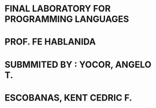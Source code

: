# FINAL LABORATORY FOR PROGRAMMING LANGUAGES
# PROF. FE HABLANIDA
#
# SUBMMITED BY : YOCOR, ANGELO T.
#                ESCOBANAS, KENT CEDRIC F.